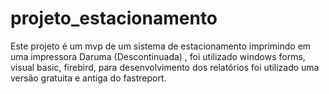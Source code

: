 # projeto_estacionamento
Este projeto é um mvp de um sistema de estacionamento imprimindo em uma impressora Daruma (Descontinuada) , foi utilizado windows forms, visual basic, firebird, para desenvolvimento dos relatórios foi utilizado uma versão gratuita e antiga do fastreport.
